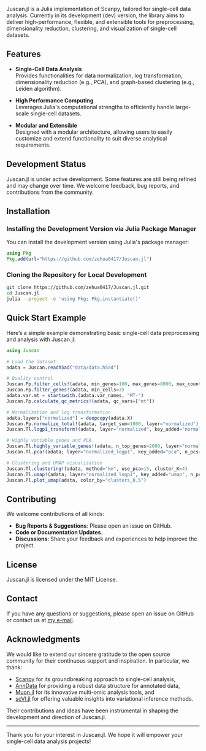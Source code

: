 Juscan.jl is a Julia implementation of Scanpy, tailored for single-cell data analysis. Currently in its development (dev) version, the library aims to deliver high-performance, flexible, and extensible tools for preprocessing, dimensionality reduction, clustering, and visualization of single-cell datasets.

## Features

- **Single-Cell Data Analysis**  
  Provides functionalities for data normalization, log transformation, dimensionality reduction (e.g., PCA), and graph-based clustering (e.g., Leiden algorithm).

- **High Performance Computing**  
  Leverages Julia's computational strengths to efficiently handle large-scale single-cell datasets.

- **Modular and Extensible**  
  Designed with a modular architecture, allowing users to easily customize and extend functionality to suit diverse analytical requirements.

## Development Status

Juscan.jl is under active development. Some features are still being refined and may change over time. We welcome feedback, bug reports, and contributions from the community.

## Installation

### Installing the Development Version via Julia Package Manager

You can install the development version using Julia's package manager:

```julia
using Pkg
Pkg.add(url="https://github.com/zehua0417/Juscan.jl")
```

### Cloning the Repository for Local Development

```bash
git clone https://github.com/zehua0417/Juscan.jl.git
cd Juscan.jl
julia --project -e 'using Pkg; Pkg.instantiate()'
```

## Quick Start Example

Here’s a simple example demonstrating basic single-cell data preprocessing and analysis with Juscan.jl:

```julia
using Juscan

# Load the dataset
adata = Juscan.readh5ad("data/data.h5ad")

# Quality control
Juscan.Pp.filter_cells!(adata, min_genes=100, max_genes=8000, max_counts=140000)
Juscan.Pp.filter_genes!(adata, min_cells=3)
adata.var.mt = startswith.(adata.var_names, "MT-")
Juscan.Pp.calculate_qc_metrics!(adata, qc_vars=["mt"])

# Normalization and log transformation
adata.layers["normalized"] = deepcopy(adata.X)
Juscan.Pp.normalize_total!(adata, target_sum=1000, layer="normalized")
Juscan.Tl.logp1_transform!(adata, layer="normalized", key_added="normalized_logp1")

# Highly variable genes and PCA
Juscan.Tl.highly_variable_genes!(adata, n_top_genes=2000, layer="normalized_logp1")
Juscan.Tl.pca!(adata; layer="normalized_logp1", key_added="pca", n_pcs=15)

# Clustering and UMAP visualization
Juscan.Tl.clustering!(adata, method="km", use_pca=15, cluster_K=4)
Juscan.Tl.umap!(adata; layer="normalized_logp1", key_added="umap", n_pcs=15)
Juscan.Pl.plot_umap(adata, color_by="clusters_0.5")
```

## Contributing

We welcome contributions of all kinds:

- **Bug Reports & Suggestions**: Please open an issue on GitHub.
- **Code or Documentation Updates**.
- **Discussions**: Share your feedback and experiences to help improve the project.

## License

Juscan.jl is licensed under the MIT License.

## Contact

If you have any questions or suggestions, please open an issue on GitHub or contact us at [my e-mail](mailto:zehuali0417@gmail.com).

## Acknowledgments

We would like to extend our sincere gratitude to the open source community for their continuous support and inspiration. In particular, we thank:

- [Scanpy](https://github.com/theislab/scanpy) for its groundbreaking approach to single-cell analysis,
- [AnnData](https://github.com/theislab/anndata) for providing a robust data structure for annotated data,
- [Muon.jl](https://github.com/scverse/Muon.jl.git) for its innovative multi-omic analysis tools, and
- [scVI.jl](https://github.com/maren-ha/scVI.jl.git) for offering valuable insights into variational inference methods.

Their contributions and ideas have been instrumental in shaping the development and direction of Juscan.jl.

---

Thank you for your interest in Juscan.jl. We hope it will empower your single-cell data analysis projects!
